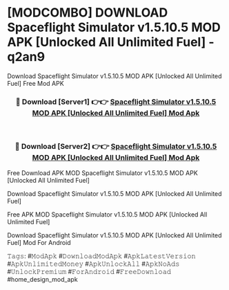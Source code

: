 # [MODCOMBO] DOWNLOAD Spaceflight Simulator v1.5.10.5 MOD APK [Unlocked All Unlimited Fuel] - q2an9
Download Spaceflight Simulator v1.5.10.5 MOD APK [Unlocked All Unlimited Fuel] Free Mod APK

<div align="center">
<h3>🔴 Download [Server1] 👉👉 <a href="https://apk-comot.site?title=Spaceflight_Simulator_v1.5.10.5_MOD_APK_[Unlocked_All_Unlimited_Fuel]">Spaceflight Simulator v1.5.10.5 MOD APK [Unlocked All Unlimited Fuel] Mod Apk</a></h3><br>

<h3>🔴 Download [Server2] 👉👉 <a href="https://apk-comot.site?title=Spaceflight_Simulator_v1.5.10.5_MOD_APK_[Unlocked_All_Unlimited_Fuel]">Spaceflight Simulator v1.5.10.5 MOD APK [Unlocked All Unlimited Fuel] Mod Apk</a></h3>
</div>


Free Download APK MOD Spaceflight Simulator v1.5.10.5 MOD APK [Unlocked All Unlimited Fuel]

Download Spaceflight Simulator v1.5.10.5 MOD APK [Unlocked All Unlimited Fuel] 

Free APK MOD Spaceflight Simulator v1.5.10.5 MOD APK [Unlocked All Unlimited Fuel] 

Download Spaceflight Simulator v1.5.10.5 MOD APK [Unlocked All Unlimited Fuel] Mod For Android

𝚃𝚊𝚐𝚜: #𝙼𝚘𝚍𝙰𝚙𝚔 #𝙳𝚘𝚠𝚗𝚕𝚘𝚊𝚍𝙼𝚘𝚍𝙰𝚙𝚔 #𝙰𝚙𝚔𝙻𝚊𝚝𝚎𝚜𝚝𝚅𝚎𝚛𝚜𝚒𝚘𝚗 #𝙰𝚙𝚔𝚄𝚗𝚕𝚒𝚖𝚒𝚝𝚎𝚍𝙼𝚘𝚗𝚎𝚢 #𝙰𝚙𝚔𝚄𝚗𝚕𝚘𝚌𝚔𝙰𝚕𝚕 #𝙰𝚙𝚔𝙽𝚘𝙰𝚍𝚜 #𝚄𝚗𝚕𝚘𝚌𝚔𝙿𝚛𝚎𝚖𝚒𝚞𝚖 #𝙵𝚘𝚛𝙰𝚗𝚍𝚛𝚘𝚒𝚍 #𝙵𝚛𝚎𝚎𝙳𝚘𝚠𝚗𝚕𝚘𝚊𝚍 #home_design_mod_apk